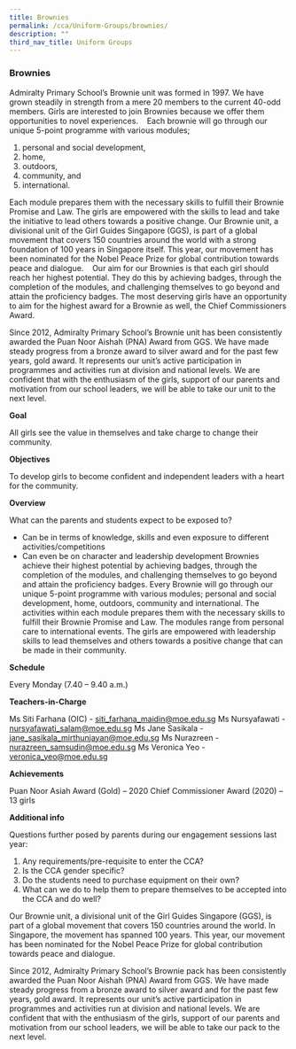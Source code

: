 ```yaml
---
title: Brownies
permalink: /cca/Uniform-Groups/brownies/
description: ""
third_nav_title: Uniform Groups
---
```

### Brownies
Admiralty Primary School’s Brownie unit was formed in 1997. We have grown steadily in strength from a mere 20 members to the current 40-odd members. Girls are interested to join Brownies because we offer them opportunities to novel experiences. 
 
Each brownie will go through our unique 5-point programme with various modules;
1. personal and social development,
2. home,
3. outdoors,
4. community, and
5. international.

Each module prepares them with the necessary skills to fulfill their Brownie Promise and Law. The girls are empowered with the skills to lead and take the initiative to lead others towards a positive change. Our Brownie unit, a divisional unit of the Girl Guides Singapore (GGS), is part of a global movement that covers 150 countries around the world with a strong foundation of 100 years in Singapore itself. This year, our movement has been nominated for the Nobel Peace Prize for global contribution towards peace and dialogue. 
 
Our aim for our Brownies is that each girl should reach her highest potential. They do this by achieving badges, through the completion of the modules, and challenging themselves to go beyond and attain the proficiency badges. The most deserving girls have an opportunity to aim for the highest award for a Brownie as well, the Chief Commissioners Award.

Since 2012, Admiralty Primary School’s Brownie unit has been consistently awarded the Puan Noor Aishah (PNA) Award from GGS. We have made steady progress from a bronze award to silver award and for the past few years, gold award. It represents our unit’s active participation in programmes and activities run at division and national levels. We are confident that with the enthusiasm of the girls, support of our parents and motivation from our school leaders, we will be able to take our unit to the next level.

**Goal**

All girls see the value in themselves and take charge to change their community.

**Objectives**

To develop girls to become confident and independent leaders with a heart for the community.

**Overview**

What can the parents and students expect to be exposed to?

* Can be in terms of knowledge, skills and even exposure to different activities/competitions 
* Can even be on character and leadership development Brownies achieve their highest potential by achieving badges, through the completion of the modules, and challenging themselves to go beyond and attain the proficiency badges. Every Brownie will go through our unique 5-point programme with various modules; personal and social development, home, outdoors, community and international. The activities within each module prepares them with the necessary skills to fulfill their Brownie Promise and Law. The modules range from personal care to international events. The girls are empowered with leadership skills to lead themselves and others towards a positive change that can be made in their community.



<strong>Schedule</strong> 

Every Monday (7.40 – 9.40 a.m.)

**Teachers-in-Charge**

Ms Siti Farhana (OIC) - siti_farhana_maidin@moe.edu.sg
Ms Nursyafawati - nursyafawati_salam@moe.edu.sg 
Ms Jane Sasikala - jane_sasikala_mirthunjayan@moe.edu.sg
Ms Nurazreen - nurazreen_samsudin@moe.edu.sg 
Ms Veronica Yeo - veronica_yeo@moe.edu.sg

**Achievements**

Puan Noor Asiah Award (Gold) – 2020
Chief Commissioner Award (2020) – 13 girls

**Additional info**

Questions further posed by parents during our engagement sessions last year: 

1.	Any requirements/pre-requisite to enter the CCA?
2.	Is the CCA gender specific? 
3.	Do the students need to purchase equipment on their own?
4.	What can we do to help them to prepare themselves to be accepted into the CCA and do well?  

Our Brownie unit, a divisional unit of the Girl Guides Singapore (GGS), is part of a global movement that covers 150 countries around the world. In Singapore, the movement has spanned 100 years. This year, our movement has been nominated for the Nobel Peace Prize for global contribution towards peace and dialogue.  

Since 2012, Admiralty Primary School’s Brownie pack has been consistently awarded the Puan Noor Aishah (PNA) Award from GGS. We have made steady progress from a bronze award to silver award and for the past few years, gold award. It represents our unit’s active participation in programmes and activities run at division and national levels. We are confident that with the enthusiasm of the girls, support of our parents and motivation from our school leaders, we will be able to take our pack to the next level.